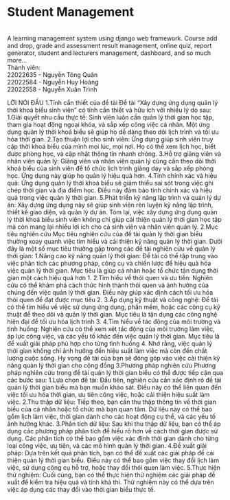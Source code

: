 # Student Management
<br />A learning management system using django web framework. Course add and drop, grade and assessment result management, online quiz, report generator, student and lecturers management, dashboard, and so much more...
<br />Thành viên:
<br />22022635 - Nguyễn Tông Quân
<br />22022584 - Nguyễn Huy Hoàng
<br />22022558 - Nguyễn Xuân Trình

LỜI NÓI ĐẦU
1.Tính cần thiết của đề tài
Đề tài “Xây dựng ứng dụng quản lý thời khoá biểu sinh viên” có tính cần thiết và hữu ích với nhiều lý do sau:
1.Giải quyết nhu cầu thực tế: Sinh viên luôn cần quản lý thời gian học tập, tham gia hoạt động ngoại khóa, và sắp xếp công việc cá nhân. Một ứng dụng quản lý thời khoá biểu sẽ giúp họ dễ dàng theo dõi lịch trình và tối ưu hóa thời gian.
2.Tạo thuận lợi cho sinh viên: Ứng dụng giúp sinh viên truy cập thời khoá biểu của mình mọi lúc, mọi nơi. Họ có thể xem lịch học, biết được phòng học, và cập nhật thông tin nhanh chóng.
3.Hỗ trợ giảng viên và nhân viên quản lý: Giảng viên và nhân viên quản lý cũng cần theo dõi thời khoá biểu của sinh viên để tổ chức lịch trình giảng dạy và sắp xếp phòng học. Ứng dụng này giúp họ quản lý hiệu quả hơn.
4.Tính chính xác và hiệu quả: Ứng dụng quản lý thời khoá biểu sẽ giảm thiểu sai sót trong việc ghi chép thời gian và địa điểm học. Điều này đảm bảo tính chính xác và hiệu quả trong việc quản lý thời gian.
5.Phát triển kỹ năng lập trình và quản lý dự án: Xây dựng ứng dụng này sẽ giúp sinh viên rèn luyện kỹ năng lập trình, thiết kế giao diện, và quản lý dự án.
Tóm lại, việc xây dựng ứng dụng quản lý thời khoá biểu sinh viên không chỉ giúp cải thiện quản lý thời gian học tập mà còn mang lại nhiều lợi ích cho cả sinh viên và nhân viên quản lý. 
2.Mục tiêu nghiên cứu
Mục tiêu nghiên cứu của đề tài quản lý thời gian biểu thường xoay quanh việc tìm hiểu và cải thiện kỹ năng quản lý thời gian. Dưới đây là một số mục tiêu thường gặp trong các đề tài nghiên cứu về quản lý thời gian:
1.Nâng cao kỹ năng quản lý thời gian: Đề tài có thể tập trung vào việc phân tích các phương pháp, công cụ và chiến lược để hiệu quả hóa việc quản lý thời gian. Mục tiêu là giúp cá nhân hoặc tổ chức tận dụng thời gian một cách hiệu quả hơn 1.
2.Tìm hiểu về thói quen và ưu tiên: Nghiên cứu có thể khám phá cách thức hình thành thói quen và ảnh hưởng của chúng đến việc quản lý thời gian. Điều này giúp xác định cách tối ưu hóa thói quen để đạt được mục tiêu 2.
3.Áp dụng kỹ thuật và công nghệ: Đề tài có thể tìm hiểu về việc sử dụng ứng dụng, phần mềm, hoặc các công cụ kỹ thuật để theo dõi và quản lý thời gian. Mục tiêu là tận dụng các công nghệ hiện đại để tối ưu hóa lịch trình 3.
4.Tìm hiểu về tác động của môi trường và tình huống: Nghiên cứu có thể xem xét tác động của môi trường làm việc, áp lực công việc, và các yếu tố khác đến việc quản lý thời gian. Mục tiêu là đề xuất giải pháp phù hợp cho từng tình huống 4.
Nhớ rằng, việc quản lý thời gian không chỉ ảnh hưởng đến hiệu suất làm việc mà còn đến chất lượng cuộc sống. Hy vọng đề tài của bạn sẽ đóng góp vào việc cải thiện kỹ năng quản lý thời gian cho cộng đồng 
3.Phương pháp nghiên cứu
Phương pháp nghiên cứu trong đề tài quản lý thời gian biểu có thể được tiếp cận qua các bước sau:
1.Lựa chọn đề tài: Đầu tiên, nghiên cứu cần xác định rõ đề tài quản lý thời gian biểu mà bạn muốn khảo sát. Điều này có thể liên quan đến việc tối ưu hóa thời gian, ưu tiên công việc, hoặc cải thiện hiệu suất làm việc.
2.Thu thập dữ liệu: Tiếp theo, bạn cần thu thập thông tin về thời gian biểu của cá nhân hoặc tổ chức mà bạn quan tâm. Dữ liệu này có thể bao gồm lịch làm việc, thời gian dành cho các hoạt động cụ thể, và các yếu tố ảnh hưởng khác.
3.Phân tích dữ liệu: Sau khi thu thập dữ liệu, bạn có thể áp dụng các phương pháp phân tích để hiểu rõ hơn về cách thời gian được sử dụng. Các phân tích có thể bao gồm việc xác định thời gian dành cho từng loại công việc, ưu tiên, và các mô hình quản lý thời gian.
4.Đề xuất giải pháp: Dựa trên kết quả phân tích, bạn có thể đề xuất các giải pháp để cải thiện quản lý thời gian biểu. Điều này có thể bao gồm việc thay đổi lịch làm việc, sử dụng công cụ hỗ trợ, hoặc thay đổi thói quen làm việc.
5.Thực hiện thử nghiệm: Cuối cùng, bạn có thể thực hiện thử nghiệm các giải pháp đề xuất để kiểm tra hiệu quả và tính khả thi. Thử nghiệm này có thể dựa trên việc áp dụng các thay đổi vào thời gian biểu thực tế.
